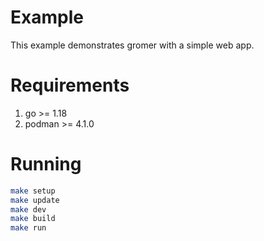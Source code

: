 # Example

This example demonstrates gromer with a simple web app.

# Requirements

1. go >= 1.18
2. podman >= 4.1.0

# Running

```sh
make setup
make update
make dev
make build
make run
```
